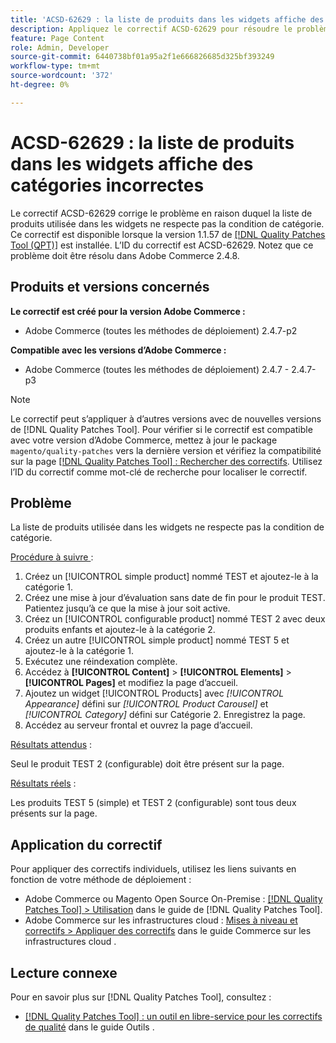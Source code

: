 ```yaml
---
title: 'ACSD-62629 : la liste de produits dans les widgets affiche des catégories incorrectes'
description: Appliquez le correctif ACSD-62629 pour résoudre le problème d’Adobe Commerce en raison duquel une liste de produits utilisée dans des widgets ne respecte pas la condition de catégorie.
feature: Page Content
role: Admin, Developer
source-git-commit: 6440738bf01a95a2f1e666826685d325bf393249
workflow-type: tm+mt
source-wordcount: '372'
ht-degree: 0%

---
```



# ACSD-62629 : la liste de produits dans les widgets affiche des catégories incorrectes

Le correctif ACSD-62629 corrige le problème en raison duquel la liste de produits utilisée dans les widgets ne respecte pas la condition de catégorie. Ce correctif est disponible lorsque la version 1.1.57 de [[!DNL Quality Patches Tool (QPT)]](/help/tools/quality-patches-tool/quality-patches-tool-to-self-serve-quality-patches.md) est installée. L’ID du correctif est ACSD-62629. Notez que ce problème doit être résolu dans Adobe Commerce 2.4.8.

## Produits et versions concernés

**Le correctif est créé pour la version Adobe Commerce :**

* Adobe Commerce (toutes les méthodes de déploiement) 2.4.7-p2

**Compatible avec les versions d’Adobe Commerce :**

* Adobe Commerce (toutes les méthodes de déploiement) 2.4.7 - 2.4.7-p3

>[!NOTE]
>
>Le correctif peut s’appliquer à d’autres versions avec de nouvelles versions de [!DNL Quality Patches Tool]. Pour vérifier si le correctif est compatible avec votre version d’Adobe Commerce, mettez à jour le package `magento/quality-patches` vers la dernière version et vérifiez la compatibilité sur la page [[!DNL Quality Patches Tool] : Rechercher des correctifs](https://experienceleague.adobe.com/tools/commerce-quality-patches/index.html). Utilisez l’ID du correctif comme mot-clé de recherche pour localiser le correctif.

## Problème

La liste de produits utilisée dans les widgets ne respecte pas la condition de catégorie.

<u>Procédure à suivre </u> :

1. Créez un [!UICONTROL simple product] nommé TEST et ajoutez-le à la catégorie 1.
1. Créez une mise à jour d’évaluation sans date de fin pour le produit TEST. Patientez jusqu’à ce que la mise à jour soit active.
1. Créez un [!UICONTROL configurable product] nommé TEST 2 avec deux produits enfants et ajoutez-le à la catégorie 2.
1. Créez un autre [!UICONTROL simple product] nommé TEST 5 et ajoutez-le à la catégorie 1.
1. Exécutez une réindexation complète.
1. Accédez à **[!UICONTROL Content]** > **[!UICONTROL Elements]** > **[!UICONTROL Pages]** et modifiez la page d’accueil.
1. Ajoutez un widget [!UICONTROL Products] avec *[!UICONTROL Appearance]* défini sur *[!UICONTROL Product Carousel]* et *[!UICONTROL Category]* défini sur Catégorie 2. Enregistrez la page.
1. Accédez au serveur frontal et ouvrez la page d’accueil.

<u>Résultats attendus</u> :

Seul le produit TEST 2 (configurable) doit être présent sur la page.

<u>Résultats réels</u> :

Les produits TEST 5 (simple) et TEST 2 (configurable) sont tous deux présents sur la page.

## Application du correctif

Pour appliquer des correctifs individuels, utilisez les liens suivants en fonction de votre méthode de déploiement :

* Adobe Commerce ou Magento Open Source On-Premise : [[!DNL Quality Patches Tool] > Utilisation](/help/tools/quality-patches-tool/usage.md) dans le guide de [!DNL Quality Patches Tool].
* Adobe Commerce sur les infrastructures cloud : [Mises à niveau et correctifs > Appliquer des correctifs](https://experienceleague.adobe.com/docs/commerce-cloud-service/user-guide/develop/upgrade/apply-patches.html) dans le guide Commerce sur les infrastructures cloud .


## Lecture connexe

Pour en savoir plus sur [!DNL Quality Patches Tool], consultez :

* [[!DNL Quality Patches Tool] : un outil en libre-service pour les correctifs de qualité](/help/tools/quality-patches-tool/quality-patches-tool-to-self-serve-quality-patches.md) dans le guide Outils .
